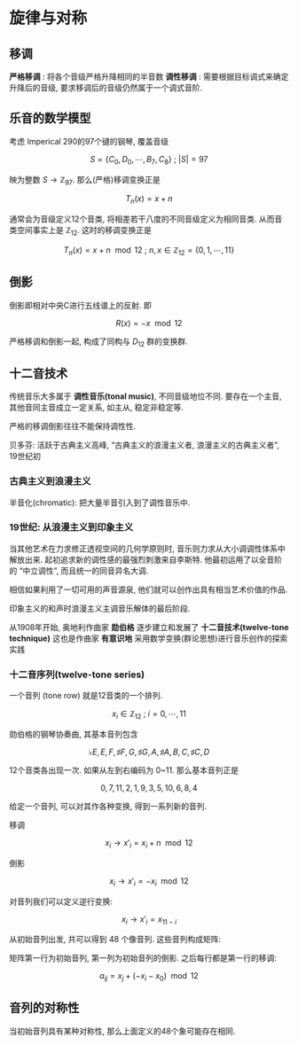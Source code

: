# 旋律与对称

## 移调

**严格移调** : 将各个音级严格升降相同的半音数
**调性移调** : 需要根据目标调式来确定升降后的音级, 要求移调后的音级仍然属于一个调式音阶.

## 乐音的数学模型

考虑 Imperical 290的97个键的钢琴, 覆盖音级

$$
S = \{C_0,D_0,\cdots,B_7,C_8\} \ ; \ |S| = 97
$$

映为整数 $S\rightarrow \mathbb{Z}_{97}$. 那么(严格)移调变换正是

$$
T_n(x) = x + n
$$

通常会为音级定义12个音类, 将相差若干八度的不同音级定义为相同音类. 从而音类空间事实上是 $\mathbb{Z}_{12}$. 这时的移调变换正是

$$
T_n(x) = x + n \mod 12 \ ; \ n,x \in \mathbb{Z}_{12} = \{0,1,\cdots,11\}
$$

## 倒影

倒影即相对中央C进行五线谱上的反射. 即

$$
R(x) = -x \mod 12
$$

严格移调和倒影一起, 构成了同构与 $D_{12}$ 群的变换群.

## 十二音技术

传统音乐大多属于 **调性音乐(tonal music)**, 不同音级地位不同. 要存在一个主音, 其他音同主音成立一定关系, 如主从, 稳定非稳定等. 

严格的移调倒影往往不能保持调性性.

贝多芬: 活跃于古典主义高峰, “古典主义的浪漫主义者, 浪漫主义的古典主义者”, 19世纪初

### 古典主义到浪漫主义

半音化(chromatic): 把大量半音引入到了调性音乐中.

### 19世纪: 从浪漫主义到印象主义

当其他艺术在力求修正透视空间的几何学原则时, 音乐则力求从大小调调性体系中解放出来. 起初追求新的调性感的最强烈刺激来自李斯特. 他最初运用了以全音阶的 “中立调性”, 而且统一的同音异名大调.

相信如果利用了一切可用的声音源泉, 他们就可以创作出具有相当艺术价值的作品.

印象主义的和声时浪漫主义主调音乐解体的最后阶段.

从1908年开始, 奥地利作曲家 **勋伯格** 逐步建立和发展了 **十二音技术(twelve-tone technique)** 这也是作曲家 **有意识地** 采用数学变换(群论思想)进行音乐创作的探索实践

### 十二音序列(twelve-tone series)

一个音列 (tone row) 就是12音类的一个排列. 

$$
x_i \in \mathbb{Z}_{12} \ ; \ i=0,\cdots,11
$$

勋伯格的钢琴协奏曲, 其基本音列包含

$$
\flat E, E, F, \sharp F, G, \sharp G, A, \sharp A, B, C, \sharp C, D
$$

12个音类各出现一次. 如果从左到右编码为 0~11. 那么基本音列正是

$$
0, 7, 11, 2, 1, 9, 3, 5, 10, 6, 8, 4
$$

给定一个音列, 可以对其作各种变换, 得到一系列新的音列. 

移调

$$
x_i \rightarrow x'_i = x_i + n \mod 12
$$

倒影

$$
x_i \rightarrow x'_i = -x_i \mod 12
$$

对音列我们可以定义逆行变换:

$$
x_i \rightarrow x'_i = x_{11-i}
$$

从初始音列出发, 共可以得到 48 个像音列. 这些音列构成矩阵:

矩阵第一行为初始音列, 第一列为初始音列的倒影. 之后每行都是第一行的移调:

$$
a_{ij} = x_j + (-x_i - x_0) \mod 12
$$

## 音列的对称性

当初始音列具有某种对称性, 那么上面定义的48个象可能存在相同.
